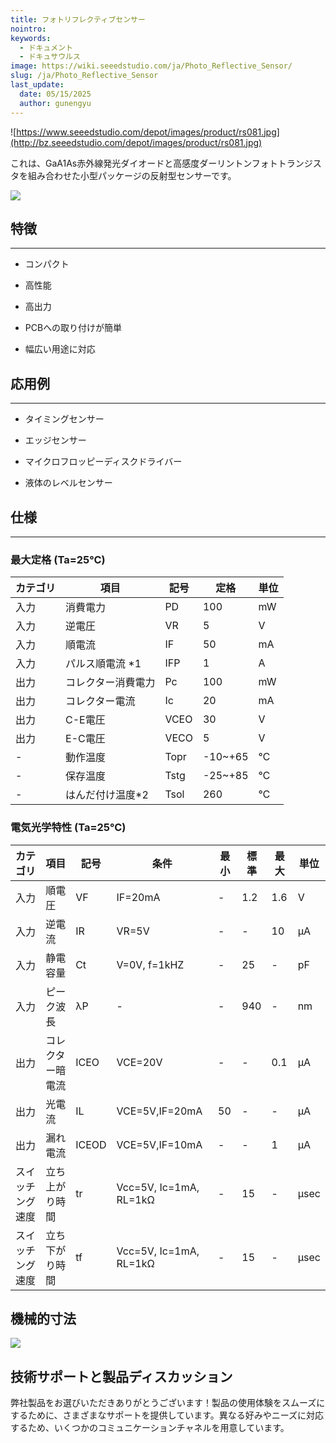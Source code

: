 ```yaml
---
title: フォトリフレクティブセンサー
nointro:
keywords:
  - ドキュメント
  - ドキュサウルス
image: https://wiki.seeedstudio.com/ja/Photo_Reflective_Sensor/
slug: /ja/Photo_Reflective_Sensor
last_update:
  date: 05/15/2025
  author: gunengyu
---
```



![https://www.seeedstudio.com/depot/images/product/rs081.jpg](http://bz.seeedstudio.com/depot/images/product/rs081.jpg)

これは、GaA1As赤外線発光ダイオードと高感度ダーリントンフォトトランジスタを組み合わせた小型パッケージの反射型センサーです。

[![](https://files.seeedstudio.com/wiki/Seeed-WiKi/docs/images/300px-Get_One_Now_Banner-ragular.png)](https://www.seeedstudio.com/Photo-Reflective-Sensor-p-543.html)

## 特徴

---

* コンパクト

* 高性能

* 高出力

* PCBへの取り付けが簡単

* 幅広い用途に対応

## 応用例

---

* タイミングセンサー

* エッジセンサー

* マイクロフロッピーディスクドライバー

* 液体のレベルセンサー

## 仕様

---

### 最大定格 (Ta=25℃)

| カテゴリ | 項目 | 記号 | 定格 | 単位 |
|----------|------|------|------|------|
| 入力 | 消費電力 | PD | 100 | mW |
| 入力 | 逆電圧 | VR | 5 | V |
| 入力 | 順電流 | IF | 50 | mA |
| 入力 | パルス順電流 *1 | IFP | 1 | A |
| 出力 | コレクター消費電力 | Pc | 100 | mW |
| 出力 | コレクター電流 | Ic | 20 | mA |
| 出力 | C-E電圧 | VCEO | 30 | V |
| 出力 | E-C電圧 | VECO | 5 | V |
| - | 動作温度 | Topr | -10~+65 | ℃ |
| - | 保存温度 | Tstg | -25~+85 | ℃ |
| - | はんだ付け温度*2 | Tsol | 260 | ℃ |

### 電気光学特性 (Ta=25℃)

| カテゴリ | 項目 | 記号 | 条件 | 最小 | 標準 | 最大 | 単位 |
|----------|------|------|------|------|------|------|------|
| 入力 | 順電圧 | VF | IF=20mA | - | 1.2 | 1.6 | V |
| 入力 | 逆電流 | IR | VR=5V | - | - | 10 | µA |
| 入力 | 静電容量 | Ct | V=0V, f=1kHZ | - | 25 | - | pF |
| 入力 | ピーク波長 | λP | - | - | 940 | - | nm |
| 出力 | コレクター暗電流 | ICEO | VCE=20V | - | - | 0.1 | µA |
| 出力 | 光電流 | IL | VCE=5V,IF=20mA | 50 | - | - | µA |
| 出力 | 漏れ電流 | ICEOD | VCE=5V,IF=10mA | - | - | 1 | µA |
| スイッチング速度 | 立ち上がり時間 | tr | Vcc=5V, Ic=1mA, RL=1kΩ | - | 15 | - | µsec |
| スイッチング速度 | 立ち下がり時間 | tf | Vcc=5V, Ic=1mA, RL=1kΩ | - | 15 | - | µsec |

## 機械的寸法

![](https://files.seeedstudio.com/wiki/Photo_Reflective_Sensor/img/Photo-ref-dimen.JPG)

## 技術サポートと製品ディスカッション

弊社製品をお選びいただきありがとうございます！製品の使用体験をスムーズにするために、さまざまなサポートを提供しています。異なる好みやニーズに対応するため、いくつかのコミュニケーションチャネルを用意しています。

<div class="button_tech_support_container">
<a href="https://forum.seeedstudio.com/" class="button_forum"></a> 
<a href="https://www.seeedstudio.com/contacts" class="button_email"></a>
</div>

<div class="button_tech_support_container">
<a href="https://discord.gg/eWkprNDMU7" class="button_discord"></a> 
<a href="https://github.com/Seeed-Studio/wiki-documents/discussions/69" class="button_discussion"></a>
</div>